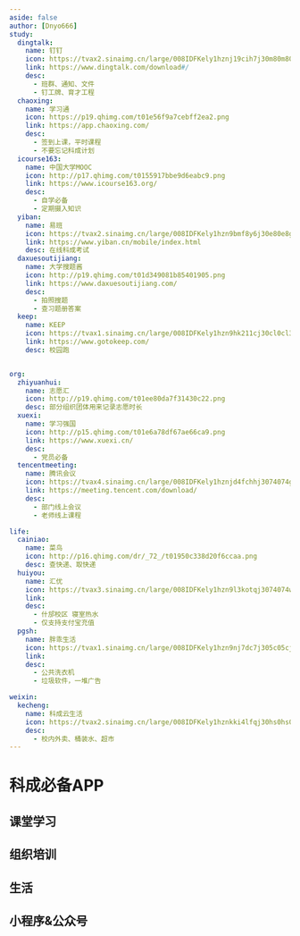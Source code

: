 ```yaml
---
aside: false
author: [Dnyo666]
study:
  dingtalk:
    name: 钉钉
    icon: https://tvax2.sinaimg.cn/large/008IDFKely1hznj19cih7j30m80m80w6.jpg
    link: https://www.dingtalk.com/download#/
    desc:
      - 班群、通知、文件
      - 钉工牌、育才工程
  chaoxing:
    name: 学习通
    icon: https://p19.qhimg.com/t01e56f9a7cebff2ea2.png
    link: https://app.chaoxing.com/
    desc:
      - 签到上课，平时课程
      - 不要忘记科成计划
  icourse163:
    name: 中国大学MOOC
    icon: http://p17.qhimg.com/t0155917bbe9d6eabc9.png
    link: https://www.icourse163.org/
    desc:
      - 自学必备
      - 定期摄入知识
  yiban:
    name: 易班
    icon: https://tvax2.sinaimg.cn/large/008IDFKely1hzn9bmf8y6j30e80e8gmd.jpg
    link: https://www.yiban.cn/mobile/index.html
    desc: 在线科成考试
  daxuesoutijiang:
    name: 大学搜题酱
    icon: http://p19.qhimg.com/t01d349081b85401905.png
    link: https://www.daxuesoutijiang.com/
    desc:
      - 拍照搜题
      - 查习题册答案
  keep:
    name: KEEP
    icon: https://tvax1.sinaimg.cn/large/008IDFKely1hzn9hk211cj30cl0cl3yx.jpg
    link: https://www.gotokeep.com/
    desc: 校园跑


org:
  zhiyuanhui:
    name: 志愿汇
    icon: http://p19.qhimg.com/t01ee80da7f31430c22.png
    desc: 部分组织团体用来记录志愿时长
  xuexi:
    name: 学习强国
    icon: http://p15.qhimg.com/t01e6a78df67ae66ca9.png
    link: https://www.xuexi.cn/
    desc:
      - 党员必备
  tencentmeeting:
    name: 腾讯会议
    icon: https://tvax4.sinaimg.cn/large/008IDFKely1hznjd4fchhj3074074glh.jpg
    link: https://meeting.tencent.com/download/
    desc:
      - 部门线上会议
      - 老师线上课程

life:
  cainiao:
    name: 菜鸟
    icon: http://p16.qhimg.com/dr/_72_/t01950c338d20f6ccaa.png
    desc: 查快递、取快递
  huiyou:
    name: 汇优
    icon: https://tvax3.sinaimg.cn/large/008IDFKely1hzn9l3kotqj3074074wec.jpg
    link:
    desc:
      - 什邡校区 寝室热水
      - 仅支持支付宝充值
  pgsh:
    name: 胖乖生活
    icon: https://tvax1.sinaimg.cn/large/008IDFKely1hzn9nj7dc7j305c05cjr7.jpg
    link: 
    desc:
      - 公共洗衣机
      - 垃圾软件，一堆广告

weixin:
  kecheng:
    name: 科成云生活
    icon: https://tvax2.sinaimg.cn/large/008IDFKely1hznkki4lfqj30hs0hs0to.jpg
    desc:
      - 校内外卖、桶装水、超市
---
```


<script setup>
import AppList from "/.vitepress/components/AppList.vue";
</script>

# 科成必备APP

## 课堂学习

<AppList :data="$frontmatter.study" />

## 组织培训

<AppList :data="$frontmatter.org" />

## 生活

<AppList :data="$frontmatter.life" />

## 小程序&公众号

<AppList :data="$frontmatter.weixin" />
